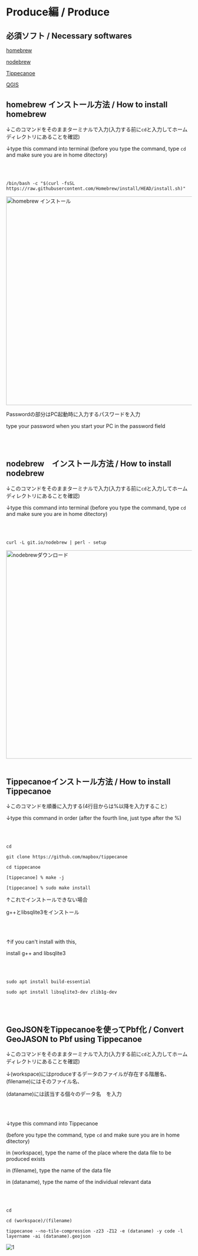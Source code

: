 # Produce編 / Produce

## 必須ソフト / Necessary softwares

[homebrew](https://qiita.com/zaburo/items/29fe23c1ceb6056109fd)

[nodebrew](https://qiita.com/fuqda/items/1b780d7e0658fb7a3889)

[Tippecanoe](https://github.com/mapbox/tippecanoe)

[QGIS](https://qgis.org/ja/site/forusers/download.html)

## homebrew インストール方法 / How to install homebrew

↓このコマンドをそのままターミナルで入力(入力する前に```cd```と入力してホームディレクトリにあることを確認)

↓type this command into terminal (before you type the command, type ```cd``` and make sure you are in home ditectory)

<br>
<br>

```/bin/bash -c "$(curl -fsSL https://raw.githubusercontent.com/Homebrew/install/HEAD/install.sh)"```


<img width="565" alt="homebrew インストール" src="https://user-images.githubusercontent.com/40018527/146682170-cc09d51c-f99a-4446-bd61-2ba3d13fb28a.png">

Passwordの部分はPC起動時に入力するパスワードを入力

type your password when you start your PC in the password field

<br>
<br>

## nodebrew　インストール方法 / How to install nodebrew

↓このコマンドをそのままターミナルで入力(入力する前に```cd```と入力してホームディレクトリにあることを確認)

↓type this command into terminal (before you type the command, type ```cd``` and make sure you are in home ditectory)

<br>
<br>

```curl -L git.io/nodebrew | perl - setup```


<img width="564" alt="nodebrewダウンロード" src="https://user-images.githubusercontent.com/40018527/146682369-455ab7c8-7e20-4bea-896c-fc43b766fa25.png">

<br>
<br>

## Tippecanoeインストール方法 / How to install Tippecanoe

↓このコマンドを順番に入力する(4行目からは%以降を入力すること）

↓type this command in order (after the fourth line, just type after the %)

<br>
<br>

```cd```

```git clone https://github.com/mapbox/tippecanoe```

```cd tippecanoe```

```[tippecanoe] % make -j```

```[tippecanoe] % sudo make install```

↑これでインストールできない場合

g++とlibsqlite3をインストール

<br>
<br>

↑if you can't install with this,

install g++ and libsqlite3

<br>
<br>

```sudo apt install build-essential```

```sudo apt install libsqlite3-dev zlib1g-dev```

<br>
<br>

## GeoJSONをTippecanoeを使ってPbf化 / Convert GeoJASON to Pbf using Tippecanoe

↓このコマンドをそのままターミナルで入力(入力する前に```cd```と入力してホームディレクトリにあることを確認)

↓(workspace)にはproduceするデータのファイルが存在する階層名、(filename)にはそのファイル名、

 (dataname)には該当する個々のデータ名　を入力
 
 <br>
 <br>

↓type this command into Tippecanoe

 (before you type the command, type ```cd``` and make sure you are in home ditectory)

 in (workspace), type the name of the place where the data file to be produced exists
 
 in (filename), type the name of the data file
 
 in (dataname), type the name of the individual relevant data

<br>
<br>

```cd```

```cd (workspace)/(filename)```

```tippecanoe --no-tile-compression -z23 -Z12 -e (dataname) -y code -l layername -ai (dataname).geojson```

![1](https://user-images.githubusercontent.com/72395572/146860311-5bba8e2d-5ac7-4ad9-85e7-d77c847f7fd5.jpg)




